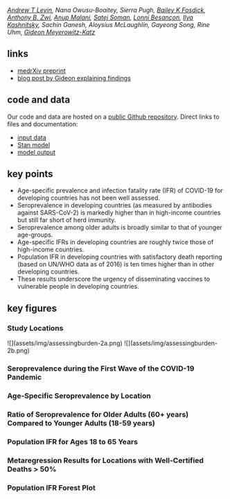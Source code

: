 _[Andrew T Levin](https://economics.dartmouth.edu/people/andrew-levin), Nana Owusu-Boaitey, Sierra Pugh, [Bailey K Fosdick](https://www.baileyfosdick.com/), [Anthony B. Zwi](https://research.unsw.edu.au/people/professor-anthony-zwi), [Anup Malani](https://www.law.uchicago.edu/faculty/malani), [Satej Soman](https://www.ischool.berkeley.edu/people/satej-soman), [Lonni Besançon](http://lonnibesancon.me/), [Ilya Kashnitsky](https://www.sdu.dk/en/forskning/forskningsenheder/samf/cpop/about_the_centre/our_people/cpop_dem/ilya_kashnitsky), Sachin Ganesh, Aloysius McLaughlin, Gayeong Song, Rine Uhm, [Gideon Meyerowitz-Katz](https://gidmk.medium.com/about)_

## links 
- [medrXiv preprint](https://www.medrxiv.org/content/10.1101/2021.09.29.21264325v1)
- [blog post by Gideon explaining findings](https://elemental.medium.com/the-death-rate-of-covid-19-in-developing-countries-cc17a55c73cd)

## code and data 
Our code and data are hosted on a [public Github repository](https://github.com/covid-ifr/assessing-burden).
Direct links to files and documentation: 

- [input data](https://github.com/covid-ifr/assessing-burden/tree/main/input_data)
- [Stan model](https://github.com/covid-ifr/assessing-burden/blob/main/model/ifrEstimation.stan)
- [model output](https://github.com/covid-ifr/assessing-burden/tree/main/model_output)

## key points
- Age-specific prevalence and infection fatality rate (IFR) of COVID-19 for developing countries has not been well assessed.
- Seroprevalence in developing countries (as measured by antibodies against SARS-CoV-2) is markedly higher than in high-income countries but still far short of herd immunity.
- Seroprevalence among older adults is broadly similar to that of younger age-groups.
- Age-specific IFRs in developing countries are roughly twice those of high-income countries.
- Population IFR in developing countries with satisfactory death reporting (based on UN/WHO data as of 2016) is ten times higher than in other developing countries.
- These results underscore the urgency of disseminating vaccines to vulnerable people in developing countries.

## key figures
### Study Locations
<div> ![](assets/img/assessingburden-2a.png) ![](assets/img/assessingburden-2b.png)  </div>

### Seroprevalence during the First Wave of the COVID-19 Pandemic

### Age-Specific Seroprevalence by Location

### Ratio of Seroprevalence for Older Adults (60+ years) Compared to Younger Adults (18-59 years) 

### Population IFR for Ages 18 to 65 Years

### Metaregression Results for Locations with Well-Certified Deaths > 50%

### Population IFR Forest Plot

